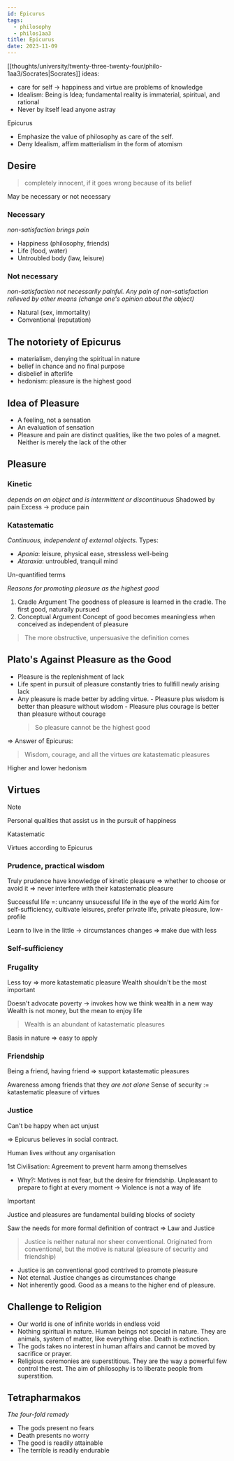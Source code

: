 ```yaml
---
id: Epicurus
tags:
  - philosophy
  - philos1aa3
title: Epicurus
date: 2023-11-09
---
```


[[thoughts/university/twenty-three-twenty-four/philo-1aa3/Socrates|Socrates]] ideas:

- care for self -> happiness and virtue are problems of knowledge
- Idealism: Being is Idea; fundamental reality is immaterial, spiritual, and rational
- Never by itself lead anyone astray

Epicurus

- Emphasize the value of philosophy as care of the self.
- Deny Idealism, affirm matterialism in the form of atomism

## Desire

> completely innocent, if it goes wrong because of its belief

May be necessary or not necessary

### Necessary

_non-satisfaction brings pain_

- Happiness (philosophy, friends)
- Life (food, water)
- Untroubled body (law, leisure)

### Not necessary

_non-satisfaction not necessarily painful. Any pain of non-satisfaction relieved by other means (change one's opinion about the object)_

- Natural (sex, immortality)
- Conventional (reputation)

## The notoriety of Epicurus

- materialism, denying the spiritual in nature
- belief in chance and no final purpose
- disbelief in afterlife
- hedonism: pleasure is the highest good

## Idea of Pleasure

- A feeling, not a sensation
- An evaluation of sensation
- Pleasure and pain are distinct qualities, like the two poles of a magnet. Neither is merely the lack of the other

## Pleasure

### Kinetic

_depends on an object and is intermittent or discontinuous_
Shadowed by pain
Excess -> produce pain

### Katastematic

_Continuous, independent of external objects._
Types:

- _Aponia_: leisure, physical ease, stressless well-being
- _Ataraxia_: untroubled, tranquil mind

Un-quantified terms

_Reasons for promoting pleasure as *the highest good*_

1. Cradle Argument
   The goodness of pleasure is learned in the cradle. The first good, naturally pursued
2. Conceptual Argument
   Concept of good becomes meaningless when conceived as independent of pleasure

> The more obstructive, unpersuasive the definition comes

## Plato's Against Pleasure as the Good

- Pleasure is the replenishment of lack
- Life spent in pursuit of pleasure constantly tries to fullfill newly arising lack
- Any pleasure is made better by adding virtue. - Pleasure plus wisdom is better than pleasure without wisdom - Pleasure plus courage is better than pleasure without courage
  > So pleasure cannot be the highest good

=> Answer of Epicurus:

> Wisdom, courage, and all the virtues _are_ katastematic pleasures

Higher and lower hedonism

## Virtues

> [!NOTE]
> Personal qualities that assist us in the pursuit of happiness

Katastematic

Virtues according to Epicurus

### Prudence, practical wisdom

Truly prudence have knowledge of kinetic pleasure
=> whether to choose or avoid it => never interfere with their katastematic pleasure

Successful life =: uncanny unsucessful life in the eye of the world
Aim for self-sufficiency, cultivate leisures, prefer private life, private pleasure, low-profile

Learn to live in the little -> circumstances changes => make due with less

### Self-sufficiency

### Frugality

Less toy => more katastematic pleasure
Wealth shouldn't be the most important

Doesn't advocate poverty -> invokes how we think wealth in a new way
Wealth is not money, but the mean to enjoy life

> Wealth is an abundant of katastematic pleasures

Basis in nature => easy to apply

### Friendship

Being a friend, having friend => support katastematic pleasures

Awareness among friends that they _are not alone_
Sense of security := katastematic pleasure of virtues

### Justice

Can't be happy when act unjust

=> Epicurus believes in social contract.

Human lives without any organisation

1st Civilisation: Agreement to prevent harm among themselves

- Why?: Motives is not fear, but the desire for friendship. Unpleasant to prepare to fight at every moment
  -> Violence is not a way of life

> [!IMPORTANT]
> Justice and pleasures are fundamental building blocks of society

Saw the needs for more formal definition of contract => Law and Justice

> Justice is neither natural nor sheer conventional. Originated from conventional, but the motive is natural (pleasure of security and friendship)

- Justice is an conventional good contrived to promote pleasure
- Not eternal. Justice changes as circumstances change
- Not inherently good. Good as a means to the higher end of pleasure.

## Challenge to Religion

- Our world is one of infinite worlds in endless void
- Nothing spiritual in nature. Human beings not special in nature. They are animals, system of matter, like everything else. Death is extinction.
- The gods takes no interest in human affairs and cannot be moved by sacrifice or prayer.
- Religious ceremonies are superstitious. They are the way a powerful few control the rest. The aim of philosophy is to liberate people from superstition.

## Tetrapharmakos

_The four-fold remedy_

- The gods present no fears
- Death presents no worry
- The good is readily attainable
- The terrible is readily endurable
